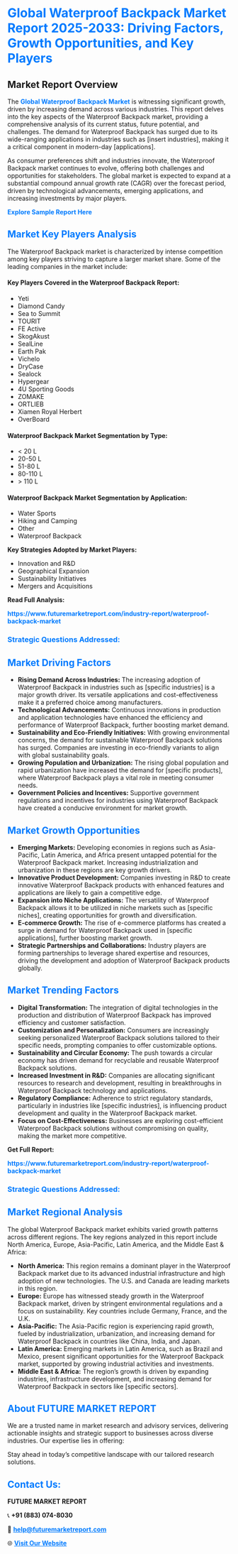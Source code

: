 <h1 style="color: #007BFF;">Global Waterproof Backpack Market Report 2025-2033: Driving Factors, Growth Opportunities, and Key Players</h1>

<section id="overview">
<h2>Market Report Overview</h2>
<p>The <a href="https://www.futuremarketreport.com/industry-report/waterproof-backpack-market" style="color: #007BFF; text-decoration: none;"><strong>Global Waterproof Backpack Market</strong></a> is witnessing significant growth, driven by increasing demand across various industries. This report delves into the key aspects of the Waterproof Backpack market, providing a comprehensive analysis of its current status, future potential, and challenges. The demand for Waterproof Backpack has surged due to its wide-ranging applications in industries such as [insert industries], making it a critical component in modern-day [applications].</p>
<p>As consumer preferences shift and industries innovate, the Waterproof Backpack market continues to evolve, offering both challenges and opportunities for stakeholders. The global market is expected to expand at a substantial compound annual growth rate (CAGR) over the forecast period, driven by technological advancements, emerging applications, and increasing investments by major players.</p>
</section>

<section id="overview">
<p><a href="https://www.futuremarketreport.com/request-sample/reportId=111169" style="color: #007BFF; text-decoration: none;"><strong>Explore Sample Report Here</strong></a></p>
</section>

<section id="key-players">
<h2 style="color: #007BFF;">Market Key Players Analysis</h2>
<p>The Waterproof Backpack market is characterized by intense competition among key players striving to capture a larger market share. Some of the leading companies in the market include:</p>
<h4>Key Players Covered in the Waterproof Backpack Report:</h4>
<ul><li>Yeti</li><li>Diamond Candy</li><li>Sea to Summit</li><li>TOURIT</li><li>FE Active</li><li>SkogAkust</li><li>SealLine</li><li>Earth Pak</li><li>Vichelo</li><li>DryCase</li><li>Sealock</li><li>Hypergear</li><li>4U Sporting Goods</li><li>ZOMAKE</li><li>ORTLIEB</li><li>Xiamen Royal Herbert</li><li>OverBoard</li></ul>
<h4>Waterproof Backpack Market Segmentation by Type:</h4>
<ul><li>&lt; 20 L</li><li>20-50 L</li><li>51-80 L</li><li>80-110 L</li><li>&gt; 110 L</li></ul>

<h4>Waterproof Backpack Market Segmentation by Application:</h4>
<ul><li>Water Sports</li><li>Hiking and Camping</li><li>Other</li><li>Waterproof Backpack</li></ul>
<p><strong>Key Strategies Adopted by Market Players:</strong></p>
<ul>
<li>Innovation and R&D</li>
<li>Geographical Expansion</li>
<li>Sustainability Initiatives</li>
<li>Mergers and Acquisitions</li>
</ul>
</section>

<section>
<p><strong>Read Full Analysis: </strong></p><a href="https://www.futuremarketreport.com/industry-report/waterproof-backpack-market" style="color: #007BFF; text-decoration: none;"><strong>https://www.futuremarketreport.com/industry-report/waterproof-backpack-market</strong></a>
<h3 style="color: #007BFF;">Strategic Questions Addressed:</h3>
</section>

<section id="driving-factors">
<h2 style="color: #007BFF;">Market Driving Factors</h2>
<ul>
<li><strong>Rising Demand Across Industries:</strong> The increasing adoption of Waterproof Backpack in industries such as [specific industries] is a major growth driver. Its versatile applications and cost-effectiveness make it a preferred choice among manufacturers.</li>
<li><strong>Technological Advancements:</strong> Continuous innovations in production and application technologies have enhanced the efficiency and performance of Waterproof Backpack, further boosting market demand.</li>
<li><strong>Sustainability and Eco-Friendly Initiatives:</strong> With growing environmental concerns, the demand for sustainable Waterproof Backpack solutions has surged. Companies are investing in eco-friendly variants to align with global sustainability goals.</li>
<li><strong>Growing Population and Urbanization:</strong> The rising global population and rapid urbanization have increased the demand for [specific products], where Waterproof Backpack plays a vital role in meeting consumer needs.</li>
<li><strong>Government Policies and Incentives:</strong> Supportive government regulations and incentives for industries using Waterproof Backpack have created a conducive environment for market growth.</li>
</ul>
</section>

<section id="growth-opportunities">
<h2 style="color: #007BFF;">Market Growth Opportunities</h2>
<ul>
<li><strong>Emerging Markets:</strong> Developing economies in regions such as Asia-Pacific, Latin America, and Africa present untapped potential for the Waterproof Backpack market. Increasing industrialization and urbanization in these regions are key growth drivers.</li>
<li><strong>Innovative Product Development:</strong> Companies investing in R&D to create innovative Waterproof Backpack products with enhanced features and applications are likely to gain a competitive edge.</li>
<li><strong>Expansion into Niche Applications:</strong> The versatility of Waterproof Backpack allows it to be utilized in niche markets such as [specific niches], creating opportunities for growth and diversification.</li>
<li><strong>E-commerce Growth:</strong> The rise of e-commerce platforms has created a surge in demand for Waterproof Backpack used in [specific applications], further boosting market growth.</li>
<li><strong>Strategic Partnerships and Collaborations:</strong> Industry players are forming partnerships to leverage shared expertise and resources, driving the development and adoption of Waterproof Backpack products globally.</li>
</ul>
</section>

<section id="trending-factors">
<h2 style="color: #007BFF;">Market Trending Factors</h2>
<ul>
<li><strong>Digital Transformation:</strong> The integration of digital technologies in the production and distribution of Waterproof Backpack has improved efficiency and customer satisfaction.</li>
<li><strong>Customization and Personalization:</strong> Consumers are increasingly seeking personalized Waterproof Backpack solutions tailored to their specific needs, prompting companies to offer customizable options.</li>
<li><strong>Sustainability and Circular Economy:</strong> The push towards a circular economy has driven demand for recyclable and reusable Waterproof Backpack solutions.</li>
<li><strong>Increased Investment in R&D:</strong> Companies are allocating significant resources to research and development, resulting in breakthroughs in Waterproof Backpack technology and applications.</li>
<li><strong>Regulatory Compliance:</strong> Adherence to strict regulatory standards, particularly in industries like [specific industries], is influencing product development and quality in the Waterproof Backpack market.</li>
<li><strong>Focus on Cost-Effectiveness:</strong> Businesses are exploring cost-efficient Waterproof Backpack solutions without compromising on quality, making the market more competitive.</li>
</ul>
</section>

<section>
<p><strong>Get Full Report: </strong></p><a href="https://www.futuremarketreport.com/industry-report/waterproof-backpack-market" style="color: #007BFF; text-decoration: none;"><strong>https://www.futuremarketreport.com/industry-report/waterproof-backpack-market</strong></a>
<h3 style="color: #007BFF;">Strategic Questions Addressed:</h3>
</section>


<section id="regional-analysis">
<h2 style="color: #007BFF;">Market Regional Analysis</h2>
<p>The global Waterproof Backpack market exhibits varied growth patterns across different regions. The key regions analyzed in this report include North America, Europe, Asia-Pacific, Latin America, and the Middle East & Africa:</p>
<ul>
<li><strong>North America:</strong> This region remains a dominant player in the Waterproof Backpack market due to its advanced industrial infrastructure and high adoption of new technologies. The U.S. and Canada are leading markets in this region.</li>
<li><strong>Europe:</strong> Europe has witnessed steady growth in the Waterproof Backpack market, driven by stringent environmental regulations and a focus on sustainability. Key countries include Germany, France, and the U.K.</li>
<li><strong>Asia-Pacific:</strong> The Asia-Pacific region is experiencing rapid growth, fueled by industrialization, urbanization, and increasing demand for Waterproof Backpack in countries like China, India, and Japan.</li>
<li><strong>Latin America:</strong> Emerging markets in Latin America, such as Brazil and Mexico, present significant opportunities for the Waterproof Backpack market, supported by growing industrial activities and investments.</li>
<li><strong>Middle East & Africa:</strong> The region’s growth is driven by expanding industries, infrastructure development, and increasing demand for Waterproof Backpack in sectors like [specific sectors].</li>
</ul>
</section>

<footer>
<h2 style="color: #007BFF;">About FUTURE MARKET REPORT</h2>
<p>We are a trusted name in market research and advisory services, delivering actionable insights and strategic support to businesses across diverse industries. Our expertise lies in offering:</p>

<p>Stay ahead in today’s competitive landscape with our tailored research solutions.</p>

<h2 style="color: #007BFF;">Contact Us:</h2>
<p><strong>FUTURE MARKET REPORT</strong></p>
<p>📞 <strong>+91 (883) 074-8030</strong></p>
<p>📧 <strong><a href="mailto:help@futuremarketreport.com" style="color: #007BFF;">help@futuremarketreport.com</a></strong></p>
<p>🌐 <strong><a href="https://www.futuremarketreport.com/" style="color: #007BFF;">Visit Our Website</a></strong></p>
</footer>